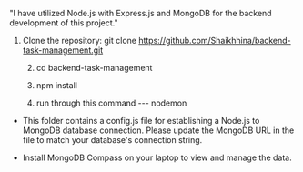

"I have utilized Node.js with Express.js and MongoDB for the backend development of this project."


1. Clone the repository:
   git clone https://github.com/Shaikhhina/backend-task-management.git

   2. cd backend-task-management

   3. npm install

   4. run through this command --- nodemon
      

- This folder contains a config.js file for establishing a Node.js to MongoDB database connection. Please update the MongoDB URL in the file to match your database's connection string.

- Install MongoDB Compass on your laptop to view and manage the data.
